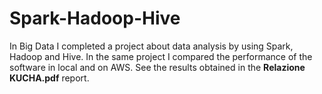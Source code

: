 # Spark-Hadoop-Hive
In Big Data I completed a project about data analysis by using Spark, Hadoop and Hive. 
In the same project I compared the performance of the software in local and on AWS.
See the results obtained in the **Relazione KUCHA.pdf** report.
